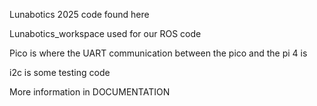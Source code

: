 Lunabotics 2025 code found here

Lunabotics_workspace used for our ROS code

Pico is where the UART communication between the pico and the pi 4 is

i2c is some testing code

More information in DOCUMENTATION
